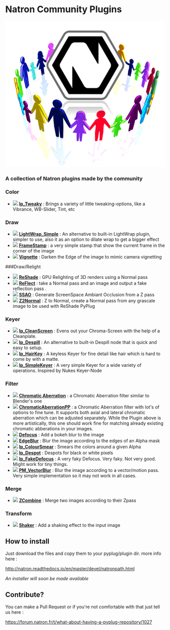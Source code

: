 # Natron Community Plugins
![Image](Resources/natron-community.png)
### A collection of Natron plugins made by the community

### Color
- **<img src="https://github.com/NatronVFX/natron-plugins/raw/master/Color/Tweaky/lp_Tweaky.png" height="32"> [lp_Tweaky](Color/Tweaky/README.md)** : Brings a variety of little tweaking-options, like a Vibrance, WB-Slider, Tint, etc

### Draw
- **<img src="https://github.com/NatronVFX/natron-plugins/raw/master/Draw/LightWrap_Simple/LightWrap_Simple.png" height="32"> [LightWrap_Simple](Draw/LightWrap_Simple/README.md)** : An alternative to built-in LightWrap plugin, simpler to use, also it as an option to dilate wrap to get a bigger effect
- **<img src="https://github.com/NatronVFX/natron-plugins/raw/master/Draw/FrameStamp/FrameStamp.png" height="32"> [FrameStamp](Draw/FrameStamp/README.md)** : a very simple stamp that show the current frame in the corner of the image
- **<img src="https://github.com/NatronVFX/natron-plugins/raw/master/Draw/Vignette/Vignette.png" height="32"> [Vignette](Draw/Vignette/README.md)** : Darken the Edge of the image to mimic camera vignetting

###Draw/Relight
- **<img src="https://github.com/NatronVFX/natron-plugins/raw/master/Draw/ReShade/ReShade.png" height="32"> [ReShade](Draw/ReShade/README.md)** : GPU Relighting of 3D renders using a Normal pass
- **<img src="https://github.com/NatronVFX/natron-plugins/raw/master/Draw/ReFlect/ReFlect.png" height="32"> [ReFlect](Draw/ReFlect/README.md)** : take a Normal pass and an image and output a fake reflection pass .
- **<img src="https://github.com/NatronVFX/natron-plugins/raw/master/Draw/SSAO/SSAO.png" height="32"> [SSAO](Draw/SSAO/README.md)** : Generate ScreenSpace Ambiant Occlusion from a Z pass
- **<img src="https://github.com/NatronVFX/natron-plugins/raw/master/Draw/Z2Normal/Z2Normal.png" height="32"> [Z2Normal](Draw/Z2Normal/README.md)** : Z to Normal, create a Normal pass from any grascale image to be used with ReShade PyPlug

### Keyer
- **<img src="https://github.com/NatronVFX/natron-plugins/raw/master/Keyer/CleanScreen/lp_CleanScreen.png" height="32"> [lp_CleanScreen](Keyer/CleanScreen/README.md)** : Evens out your Chroma-Screen with the help of a Cleanplate.
- **<img src="https://github.com/NatronVFX/natron-plugins/raw/master/Keyer/Despill/lp_Despill.png" height="32"> [lp_Despill](Keyer/Despill/README.md)** : An alternative to built-in Despill node that is quick and easy to setup.
- **<img src="https://github.com/NatronVFX/natron-plugins/raw/master/Keyer/HairKey/lp_HairKey.png" height="32"> [lp_HairKey](Keyer/HairKey/README.md)** : A keyless Keyer for fine detail like hair which is hard to come by with a matte.
- **<img src="https://github.com/NatronVFX/natron-plugins/raw/master/Keyer/SimpleKeyer/lp_SimpleKeyer.png" height="32"> [lp_SimpleKeyer](Keyer/SimpleKeyer/README.md)** : A very simple Keyer for a wide variety of operations. Inspired by Nukes Keyer-Node

### Filter
- **<img src="https://github.com/NatronVFX/natron-plugins/raw/master/Filter/Chromatic_Aberration/Chromatic_Aberration.png" height="32"> [Chromatic Aberration](Filter/Chromatic_Aberration/README.md)** : a Chromatic Aberration filter similar to Blender's one
- **<img src="https://github.com/NatronVFX/natron-plugins/raw/master/Filter/ChromaticAberrationPP/ChromaticAberrationPP.png" height="32"> [ChromaticAberrationPP](Filter/ChromaticAberrationPP/README.md)** : a Chromatic Aberration filter with lot's of options to fine tune. It supports both axial and lateral chromatic aberration which can be adjusted separately. While the Plugin above is more artistically, this one should work fine for matching already existing chromatic abberations in your images.
- **<img src="https://github.com/NatronVFX/natron-plugins/raw/master/Filter/Defocus/Defocus.png" height="32"> [Defocus](Filter/Defocus/README.md)** : Add a bokeh blur to the image
- **<img src="https://github.com/NatronVFX/natron-plugins/raw/master/Filter/EdgeBlur/EdgeBlur.png" height="32"> [EdgeBlur](Filter/EdgeBlur/README.md)** : Blur the image according to the edges of an Alpha mask
- **<img src="https://github.com/NatronVFX/natron-plugins/raw/master/Filter/ColourSmear/lp_ColourSmear.png" height="32"> [lp_ColourSmear](Filter/ColourSmear/README.md)** : Smears the colors around a given Alpha
- **<img src="https://github.com/NatronVFX/natron-plugins/raw/master/Filter/Despot/lp_Despot.png" height="32"> [lp_Despot](Filter/Despot/README.md)** : Despots for black or white pixels
- **<img src="https://github.com/NatronVFX/natron-plugins/raw/master/Filter/FakeDefocus/lp_FakeDefocus.png" height="32"> [lp_FakeDefocus](Filter/FakeDefocus/README.md)** : A very faky Defocus. Very faky. Not very good. Might work for tiny things.
- **<img src="https://github.com/NatronVFX/natron-plugins/raw/master/Filter/PM_VectorBlur/PM_VectorBlur.png" height="32"> [PM_VectorBlur](Filter/PM_VectorBlur/README.md)** : Blur the image according to a vector/motion pass. Very simple implementation so it may not work in all cases.

### Merge
- **<img src="https://github.com/NatronVFX/natron-plugins/raw/master/Merge/ZCombine/ZCombine.png" height="32"> [ZCombine](Merge/ZCombine/README.md)** : Merge two images according to their Zpass

### Transform
- **<img src="https://github.com/NatronVFX/natron-plugins/raw/master/Transform/Shaker/Shaker.png" height="32"> [Shaker](Transform/Shaker/README.md)** : Add a shaking effect to the input image

## How to install
Just download the files and copy them to your pyplug/plugin dir.
more info here :

http://natron.readthedocs.io/en/master/devel/natronpath.html

*An installer will soon be made available*

## Contribute?
You can make a Pull Request or if you're not comfortable with that just tell us here :

https://forum.natron.fr/t/what-about-having-a-pyplug-repository/1027
